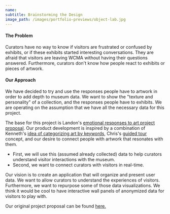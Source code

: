 ```yaml
---
name: 
subtitle: Brainstorming the Design
image_path: /images/portfolio-previews/object-lab.jpg
--- 
```


#### The Problem

Curators have no way to know if visitors are frustrated or confused by exhibits, or if these exhibits started interesting conversations. They are afraid that visitors are leaving WCMA without having their questions answered. Furthermore, curators don't know how people react to exhibits or pieces of artwork.

#### Our Approach
We have decided to try and use the responses people have to artwork in order to add depth to museum data. We want to show the "texture and personality" of a collection, and the responses people have to exhibits. We are operating on the assumption that we have all the necessary data for this project.

The base for this project is Landon's [emotional responses to art project proposal](https://londonmeanswild.github.io/CS376/CSCI376/project-proposal/). Our product development is inspired by a combination of Kenneth's [idea of categorizing art by keywords](https://kennethan12.github.io/project/project-proposal/), Chris's [guided tour](https://cla1.github.io/2018-09-21-project-proposal/) concept, and our desire to connect people with artwork that resonates with them. 
 
* First, we will use this (assumed already collected) data to help curators understand visitor interactions with the museum.
* Second, we want to connect curators with visitors in real-time.

Our vision is to create an application that will organize and present user data. We want to allow curators to understand the experiences of visitors. Furthermore, we want to repurpose some of those data visualizations. We think it would be cool to have interactive wall panels of anonymized data for visitors to play with.

Our original project proposal can be found [here.](https://londonmeanswild.github.io/museum-experience/2018/09/28/initial-proj-proposal/)
